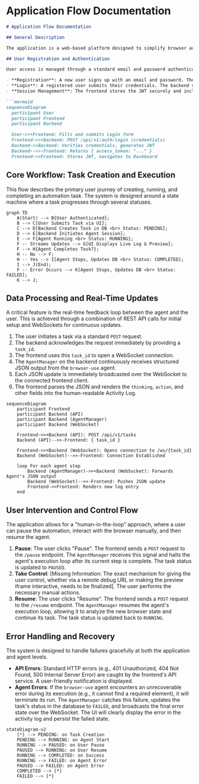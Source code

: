 # Application Flow Documentation

```markdown
# Application Flow Documentation

## General Description

The application is a web-based platform designed to simplify browser automation. Its primary objective is to allow users to execute complex, multi-step tasks on the web using natural language commands. The key benefit is providing a transparent, interactive, and user-friendly window into the agent's operations, transforming a typically opaque process into a manageable and observable workflow.

## User Registration and Authentication

User access is managed through a standard email and password authentication system. All task-related operations require a valid user session.

- **Registration**: A new user signs up with an email and password. The backend validates the data, hashes the password for secure storage, and creates a new user account.
- **Login**: A registered user submits their credentials. The backend verifies them and, upon success, returns a JSON Web Token (JWT).
- **Session Management**: The frontend stores the JWT securely and includes it in the `Authorization` header of all subsequent API requests to access protected routes.

```mermaid
sequenceDiagram
  participant User
  participant Frontend
  participant Backend

  User->>+Frontend: Fills and submits Login form
  Frontend->>+Backend: POST /api/v1/auth/login (credentials)
  Backend->>Backend: Verifies credentials, generates JWT
  Backend-->>-Frontend: Returns { access_token: "..." }
  Frontend->>Frontend: Stores JWT, navigates to Dashboard

```

## Core Workflow: Task Creation and Execution

This flow describes the primary user journey of creating, running, and completing an automation task. The system is designed around a state machine where a task progresses through several statuses.

```mermaid
graph TD
    A(Start) --> B{User Authenticated};
    B --> C[User Submits Task via UI];
    C --> D[Backend Creates Task in DB <br> Status: PENDING];
    D --> E[Backend Initiates Agent Session];
    E --> F{Agent Running <br> Status: RUNNING};
    F -- Streams Updates --> G[UI Displays Live Log & Preview];
    F --> H{Agent Completes Task?};
    H -- No --> F;
    H -- Yes --> I[Agent Stops, Updates DB <br> Status: COMPLETED];
    I --> J(End);
    F -- Error Occurs --> K[Agent Stops, Updates DB <br> Status: FAILED];
    K --> J;

```

## Data Processing and Real-Time Updates

A critical feature is the real-time feedback loop between the agent and the user. This is achieved through a combination of REST API calls for initial setup and WebSockets for continuous updates.

1. The user initiates a task via a standard `POST` request.
2. The backend acknowledges the request immediately by providing a `task_id`.
3. The frontend uses this `task_id` to open a WebSocket connection.
4. The `AgentManager` on the backend continuously receives structured JSON output from the `browser-use` agent.
5. Each JSON update is immediately broadcasted over the WebSocket to the connected frontend client.
6. The frontend parses the JSON and renders the `thinking`, `action`, and other fields into the human-readable Activity Log.

```mermaid
sequenceDiagram
    participant Frontend
    participant Backend (API)
    participant Backend (AgentManager)
    participant Backend (WebSocket)

    Frontend->>+Backend (API): POST /api/v1/tasks
    Backend (API)-->>-Frontend: { task_id }

    Frontend->>+Backend (WebSocket): Opens connection to /ws/{task_id}
    Backend (WebSocket)-->>-Frontend: Connection Established

    loop For each agent step
        Backend (AgentManager)->>+Backend (WebSocket): Forwards Agent's JSON output
        Backend (WebSocket)-->>-Frontend: Pushes JSON update
        Frontend->>Frontend: Renders new log entry
    end

```

## User Intervention and Control Flow

The application allows for a "human-in-the-loop" approach, where a user can pause the automation, interact with the browser manually, and then resume the agent.

1. **Pause**: The user clicks "Pause". The frontend sends a `POST` request to the `/pause` endpoint. The `AgentManager` receives this signal and halts the agent's execution loop after its current step is complete. The task status is updated to `PAUSED`.
2. **Take Control**: [Missing Information: The exact mechanism for giving the user control, whether via a remote debug URL or making the preview iframe interactive, needs to be finalized]. The user performs the necessary manual actions.
3. **Resume**: The user clicks "Resume". The frontend sends a `POST` request to the `/resume` endpoint. The `AgentManager` resumes the agent's execution loop, allowing it to analyze the new browser state and continue its task. The task status is updated back to `RUNNING`.

## Error Handling and Recovery

The system is designed to handle failures gracefully at both the application and agent levels.

- **API Errors**: Standard HTTP errors (e.g., 401 Unauthorized, 404 Not Found, 500 Internal Server Error) are caught by the frontend's API service. A user-friendly notification is displayed.
- **Agent Errors**: If the `browser-use` agent encounters an unrecoverable error during its execution (e.g., it cannot find a required element), it will terminate its run. The `AgentManager` catches this failure, updates the task's status in the database to `FAILED`, and broadcasts the final error state over the WebSocket. The UI will clearly display the error in the activity log and persist the failed state.

```mermaid
stateDiagram-v2
    [*] --> PENDING: on Task Creation
    PENDING --> RUNNING: on Agent Start
    RUNNING --> PAUSED: on User Pause
    PAUSED --> RUNNING: on User Resume
    RUNNING --> COMPLETED: on Success
    RUNNING --> FAILED: on Agent Error
    PAUSED --> FAILED: on Agent Error
    COMPLETED --> [*]
    FAILED --> [*]

```